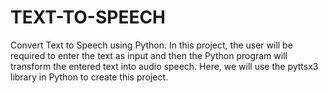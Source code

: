 # TEXT-TO-SPEECH
Convert Text to Speech using Python. 
In this project, the user will be required to enter the text as input and then the Python program will transform the entered text into audio speech.
Here, we will use the pyttsx3 library in Python to create this project. 

